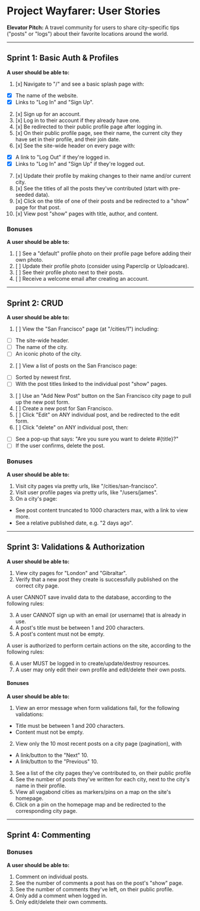 # Project Wayfarer: User Stories

**Elevator Pitch:** A travel community for users to share city-specific tips ("posts" or "logs") about their favorite locations around the world.

---

## Sprint 1: Basic Auth & Profiles

**A user should be able to:**

1. [x] Navigate to "/" and see a basic splash page with:
- [x] The name of the website.
- [x] Links to "Log In" and "Sign Up".
2. [x] Sign up for an account.
3. [x] Log in to their account if they already have one.
4. [x] Be redirected to their public profile page after logging in.
5. [x] On their public profile page, see their name, the current city they have set in their profile, and their join date.
6. [x] See the site-wide header on every page with:
- [x] A link to "Log Out" if they're logged in.
- [x] Links to "Log In" and "Sign Up" if they're logged out.
7. [x] Update their profile by making changes to their name and/or current city.
8. [x] See the titles of all the posts they've contributed (start with pre-seeded data).
9. [x] Click on the title of one of their posts and be redirected to a "show" page for that post.
10. [x] View post "show" pages with title, author, and content.

### Bonuses

**A user should be able to:**

1. [ ] See a "default" profile photo on their profile page before adding their own photo.
2. [ ] Update their profile photo (consider using Paperclip or Uploadcare).
3. [ ] See their profile photo next to their posts.
4. [ ] Receive a welcome email after creating an account.

---

## Sprint 2: CRUD

**A user should be able to:**

1. [ ] View the "San Francisco" page (at "/cities/1") including:
- [ ] The site-wide header.
- [ ] The name of the city.
- [ ] An iconic photo of the city.
2. [ ] View a list of posts on the San Francisco page:
- [ ] Sorted by newest first.
- [ ] With the post titles linked to the individual post "show" pages.
3. [ ] Use an "Add New Post" button on the San Francisco city page to pull up the new post form.
4. [ ] Create a new post for San Francisco<!--(**Hint:** <a href="http://guides.rubyonrails.org/routing.html#nested-resources" target="_blank">nested resources</a>)-->.
5. [ ] Click "Edit" on ANY individual post, and be redirected to the edit form.
6. [ ] Click "delete" on ANY individual post, then:
- [ ] See a pop-up that says: "Are you sure you want to delete #{title}?"
- [ ] If the user confirms, delete the post.

### Bonuses

**A user should be able to:**

1. Visit city pages via pretty urls, like "/cities/san-francisco".
2. Visit user profile pages via pretty urls, like "/users/james".
3. On a city's page:
- See post content truncated to 1000 characters max, with a link to view more.
- See a relative published date, e.g. "2 days ago".

---

## Sprint 3: Validations & Authorization

**A user should be able to:**

1. View city pages for "London" and "Gibraltar".
2. Verify that a new post they create is successfully published on the correct city page.

A user CANNOT save invalid data to the database, according to the following rules:

3. A user CANNOT sign up with an email (or username) that is already in use.
4. A post's title must be between 1 and 200 characters.
5. A post's content must not be empty.

A user is authorized to perform certain actions on the site, according to the following rules:

6. A user MUST be logged in to create/update/destroy resources.
7. A user may only edit their own profile and edit/delete their own posts.

#### Bonuses

**A user should be able to:**

1. View an error message when form validations fail, for the following validations:

- Title must be between 1 and 200 characters.
- Content must not be empty.

2. View only the 10 most recent posts on a city page (pagination), with

- A link/button to the "Next" 10.
- A link/button to the "Previous" 10.

3. See a list of the city pages they've contributed to, on their public profile
4. See the number of posts they've written for each city, next to the city's name in their profile.
5. View all vagabond cities as markers/pins on a map on the site's homepage.
6. Click on a pin on the homepage map and be redirected to the corresponding city page.

---

## Sprint 4: Commenting

### Bonuses

**A user should be able to:**

1. Comment on individual posts.
2. See the number of comments a post has on the post's "show" page.
3. See the number of comments they've left, on their public profile.
4. Only add a comment when logged in.
5. Only edit/delete their own comments.
